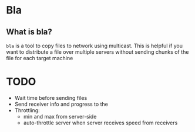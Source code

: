 # Bla
## What is bla?
`bla` is a tool to copy files to network using multicast. This is helpful if you want to distribute a file over multiple servers without sending chunks of the file for each target machine

# TODO
- Wait time before sending files
- Send receiver info and progress to the 
- Throttling:
  - min and max from server-side
  - auto-throttle server when server receives speed from receivers